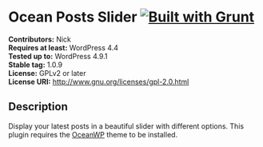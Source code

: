 # Ocean Posts Slider [![Built with Grunt](https://cdn.gruntjs.com/builtwith.png)](http://gruntjs.com/)

**Contributors:** Nick  
**Requires at least:** WordPress 4.4  
**Tested up to:** WordPress 4.9.1  
**Stable tag:** 1.0.9  
**License:** GPLv2 or later  
**License URI:** http://www.gnu.org/licenses/gpl-2.0.html  

## Description

Display your latest posts in a beautiful slider with different options.
This plugin requires the [OceanWP](https://oceanwp.org/) theme to be installed.